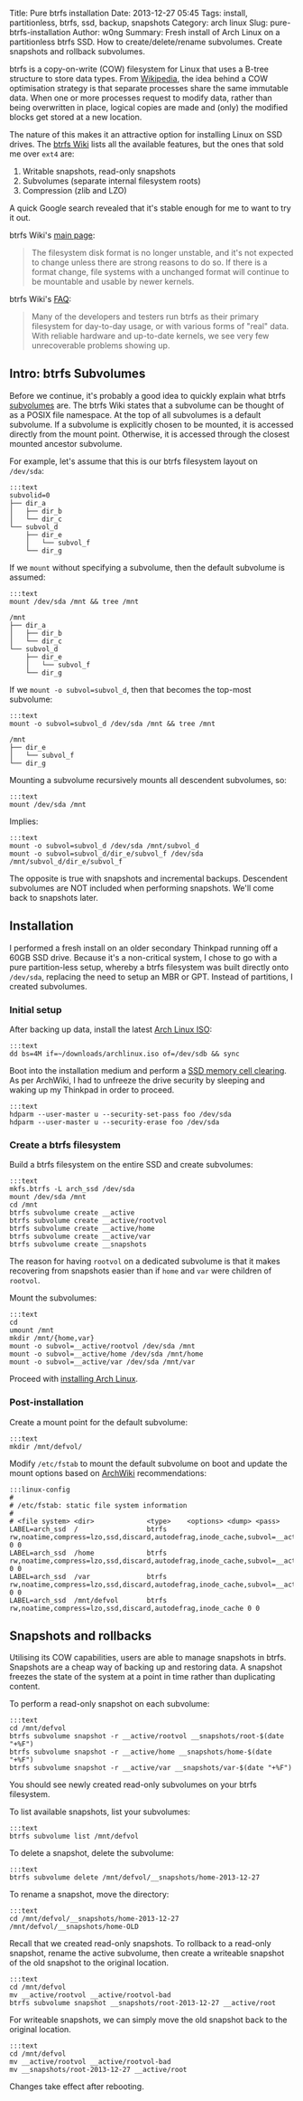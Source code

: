 Title: Pure btrfs installation
Date: 2013-12-27 05:45
Tags: install, partitionless, btrfs, ssd, backup, snapshots
Category: arch linux
Slug: pure-btrfs-installation
Author: w0ng
Summary: Fresh install of Arch Linux on a partitionless btrfs SSD. How to create/delete/rename subvolumes. Create snapshots and rollback subvolumes.

btrfs is a copy-on-write (COW) filesystem for Linux that uses a B-tree
structure to store data types. From [Wikipedia][cow], the idea behind a COW
optimisation strategy is that separate processes share the same immutable data.
When one or more processes request to modify data, rather than being
overwritten in place, logical copies are made and (only) the modified blocks
get stored at a new location.

The nature of this makes it an attractive option for installing Linux on SSD
drives. The [btrfs Wiki][btrfs] lists all the available features, but the ones
that sold me over `ext4` are:

1.  Writable snapshots, read-only snapshots
2.  Subvolumes (separate internal filesystem roots)
3.  Compression (zlib and LZO)

A quick Google search revealed that it's stable enough for me to want to try it
out.

btrfs Wiki's [main page][stable]:

>   The filesystem disk format is no longer unstable, and it's not expected to
>   change unless there are strong reasons to do so. If there is a format
>   change, file systems with a unchanged format will continue to be mountable
>   and usable by newer kernels.

btrfs Wiki's [FAQ][faq]:

>   Many of the developers and testers run btrfs as their primary filesystem
>   for day-to-day usage, or with various forms of "real" data. With reliable
>   hardware and up-to-date kernels, we see very few unrecoverable problems
>   showing up.

[cow]: http://en.wikipedia.org/wiki/Copy-on-write
[btrfs]: https://btrfs.wiki.kernel.org/index.php/Main_Page#Features
[stable]: https://btrfs.wiki.kernel.org/index.php/Main_Page#Stability_status
[faq]: https://btrfs.wiki.kernel.org/index.php/FAQ#Is_btrfs_stable.3F

## Intro: btrfs Subvolumes

Before we continue, it's probably a good idea to quickly explain what btrfs
[subvolumes][subvolumes] are. The btrfs Wiki states that a subvolume can be
thought of as a POSIX file namespace. At the top of all subvolumes is a default
subvolume. If a subvolume is explicitly chosen to be mounted, it is accessed
directly from the mount point. Otherwise, it is accessed through the closest
mounted ancestor subvolume.

For example, let's assume that this is our btrfs filesystem layout on
`/dev/sda`:

    :::text
    subvolid=0
    ├── dir_a
    │   ├── dir_b
    │   └── dir_c
    └── subvol_d
        ├── dir_e
        │   └── subvol_f
        └── dir_g

If we `mount` without specifying a subvolume, then the default subvolume is
assumed:

    :::text
    mount /dev/sda /mnt && tree /mnt

    /mnt
    ├── dir_a
    │   ├── dir_b
    │   └── dir_c
    └── subvol_d
        ├── dir_e
        │   └── subvol_f
        └── dir_g

If we `mount -o subvol=subvol_d`, then that becomes the top-most subvolume:

    :::text
    mount -o subvol=subvol_d /dev/sda /mnt && tree /mnt

    /mnt
    ├── dir_e
    │   └── subvol_f
    └── dir_g

Mounting a subvolume recursively mounts all descendent subvolumes, so:

    :::text
    mount /dev/sda /mnt

Implies:

    :::text
    mount -o subvol=subvol_d /dev/sda /mnt/subvol_d
    mount -o subvol=subvol_d/dir_e/subvol_f /dev/sda /mnt/subvol_d/dir_e/subvol_f

The opposite is true with snapshots and incremental backups. Descendent
subvolumes are NOT included when performing snapshots. We'll come back to
snapshots later.

[subvolumes]:https://btrfs.wiki.kernel.org/index.php/SysadminGuide#Subvolumes

## Installation

I performed a fresh install on an older secondary Thinkpad running off a 60GB
SSD drive. Because it's a non-critical system, I chose to go with a pure
partition-less setup, whereby a btrfs filesystem was built directly onto
`/dev/sda`, replacing the need to setup an MBR or GPT. Instead of partitions, I
created subvolumes.

### Initial setup

After backing up data, install the latest [Arch Linux ISO][iso]:

    :::text
    dd bs=4M if=~/downloads/archlinux.iso of=/dev/sdb && sync

Boot into the installation medium and perform a [SSD memory cell clearing][cell].
As per ArchWiki, I had to unfreeze the drive security by sleeping and waking up
my Thinkpad in order to proceed.

    :::text
    hdparm --user-master u --security-set-pass foo /dev/sda
    hdparm --user-master u --security-erase foo /dev/sda

### Create a btrfs filesystem

Build a btrfs filesystem on the entire SSD and create subvolumes:

    :::text
    mkfs.btrfs -L arch_ssd /dev/sda
    mount /dev/sda /mnt
    cd /mnt
    btrfs subvolume create __active
    btrfs subvolume create __active/rootvol
    btrfs subvolume create __active/home
    btrfs subvolume create __active/var
    btrfs subvolume create __snapshots

The reason for having `rootvol` on a dedicated subvolume is that it makes
recovering from snapshots easier than if `home` and `var` were children of
`rootvol`.

Mount the subvolumes:

    :::text
    cd
    umount /mnt
    mkdir /mnt/{home,var}
    mount -o subvol=__active/rootvol /dev/sda /mnt
    mount -o subvol=__active/home /dev/sda /mnt/home
    mount -o subvol=__active/var /dev/sda /mnt/var

Proceed with [installing Arch Linux][install].

### Post-installation

Create a mount point for the default subvolume:

    :::text
    mkdir /mnt/defvol/

Modify `/etc/fstab` to mount the default subvolume on boot and update the mount
options based on [ArchWiki][archbtrfs] recommendations:

    :::linux-config
    #
    # /etc/fstab: static file system information
    #
    # <file system> <dir>             <type>    <options> <dump> <pass>
    LABEL=arch_ssd  /                 btrfs     rw,noatime,compress=lzo,ssd,discard,autodefrag,inode_cache,subvol=__active/rootvol 0 0
    LABEL=arch_ssd  /home             btrfs     rw,noatime,compress=lzo,ssd,discard,autodefrag,inode_cache,subvol=__active/home 0 0
    LABEL=arch_ssd  /var              btrfs     rw,noatime,compress=lzo,ssd,discard,autodefrag,inode_cache,subvol=__active/var 0 0
    LABEL=arch_ssd  /mnt/defvol       btrfs     rw,noatime,compress=lzo,ssd,discard,autodefrag,inode_cache 0 0

[iso]: https://www.archlinux.org/download/
[cell]: https://wiki.archlinux.org/index.php/SSD_Memory_Cell_Clearing
[blog]: http://blog.fabio.mancinelli.me/2012/12/28/Arch_Linux_on_BTRFS.html
[install]: https://wiki.archlinux.org/index.php/Installation_Guide
[archbtrfs]: https://wiki.archlinux.org/index.php/Btrfs#Mount_options

## Snapshots and rollbacks

Utilising its COW capabilities, users are able to manage snapshots in btrfs.
Snapshots are a cheap way of backing up and restoring data. A snapshot freezes
the state of the system at a point in time rather than duplicating content.

To perform a read-only snapshot on each subvolume:

    :::text
    cd /mnt/defvol
    btrfs subvolume snapshot -r __active/rootvol __snapshots/root-$(date "+%F")
    btrfs subvolume snapshot -r __active/home __snapshots/home-$(date "+%F")
    btrfs subvolume snapshot -r __active/var __snapshots/var-$(date "+%F")

You should see newly created read-only subvolumes on your btrfs filesystem.

To list available snapshots, list your subvolumes:

    :::text
    btrfs subvolume list /mnt/defvol

To delete a snapshot, delete the subvolume:

    :::text
    btrfs subvolume delete /mnt/defvol/__snapshots/home-2013-12-27

To rename a snapshot, move the directory:

    :::text
    cd /mnt/defvol/__snapshots/home-2013-12-27 /mnt/defvol/__snapshots/home-OLD

Recall that we created read-only snapshots. To rollback to a read-only
snapshot, rename the active subvolume, then create a writeable snapshot of the
old snapshot to the original location.

    :::text
    cd /mnt/defvol
    mv __active/rootvol __active/rootvol-bad
    btrfs subvolume snapshot __snapshots/root-2013-12-27 __active/root

For writeable snapshots, we can simply move the old snapshot back to the
original location.

    :::text
    cd /mnt/defvol
    mv __active/rootvol __active/rootvol-bad
    mv __snapshots/root-2013-12-27 __active/root

Changes take effect after rebooting.
